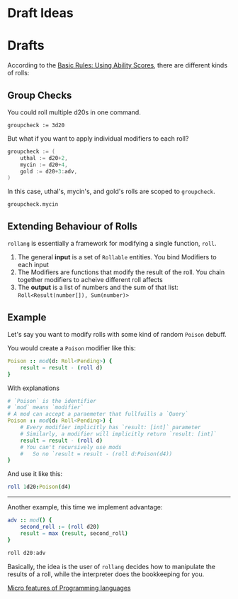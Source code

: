# Draft Ideas

# Drafts

According to the [Basic Rules: Using Ability Scores](https://www.dndbeyond.com/sources/basic-rules/using-ability-scores),
there are different kinds of rolls:

## Group Checks

You could roll multiple d20s in one command.

```
groupcheck := 3d20
```

But what if you want to apply individual modifiers to each roll?

```go
groupcheck := (
    uthal := d20+2,
    mycin := d20+4,
    gold := d20+3:adv,
)
```

In this case, uthal's, mycin's, and gold's rolls are scoped to `groupcheck`.

```F#
groupcheck.mycin
```

## Extending Behaviour of Rolls


`rollang` is essentially a framework for modifying a single function, `roll`.

1. The general **input** is a set of `Rollable` entities. You bind Modifiers to each input
2. The Modifiers are functions that modify the result of the roll. You chain together modifiers to acheive different roll affects
2. The **output** is a list of numbers and the sum of that list: `Roll<Result(number[]), Sum(number)>`


## Example

Let's say you want to modify rolls with some kind of random `Poison` debuff.

You would create a `Poison` modifier like this:

```nim
Poison :: mod(d: Roll<Pending>) {
    result = result - (roll d)
}
```

With explanations

```nim
# `Poison` is the identifier
# `mod` means `modifier`
# A mod can accept a paraemeter that fullfuills a `Query`
Poison :: mod(d: Roll<Pending>) {
    # Every modifier implicitly has `result: [int]` parameter
    # Similarly, a modifier will implicitly return `result: [int]`
    result = result - (roll d)
    # You can't recursively use mods
    #   So no `result = result - (roll d:Poison(d4))
}
```

And use it like this:

```nim
roll 1d20:Poison(d4)
```

---

Another example, this time we implement advantage:

```nim
adv :: mod() {
    second_roll := (roll d20)
    result = max (result, second_roll)
}
```

```ts
roll d20:adv
```

Basically, the idea is the user of `rollang` decides how to manipulate the results of a roll, while the interpreter does the bookkeeping for you.


[Micro features of Programming languages](https://buttondown.email/hillelwayne/archive/microfeatures-id-like-to-see-in-more-languages/)
